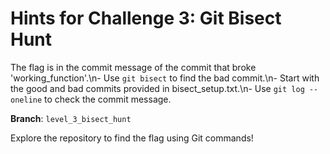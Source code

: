 # Hints for Challenge 3: Git Bisect Hunt

The flag is in the commit message of the commit that broke 'working_function'.\n- Use `git bisect` to find the bad commit.\n- Start with the good and bad commits provided in bisect_setup.txt.\n- Use `git log --oneline` to check the commit message.

**Branch**: `level_3_bisect_hunt`

Explore the repository to find the flag using Git commands!
